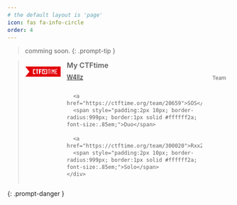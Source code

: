 ```yaml
---
# the default layout is 'page'
icon: fas fa-info-circle
order: 4
---
```


> comming soon.
{: .prompt-tip }


> <div style="display:flex; align-items:flex-start; gap:14px;">
>   <img src="/assets/file/about/ctftime.png"
>        alt="CTFtime" width="80" height="40"
>        style="flex:0 0 auto; object-fit:contain; border-radius:6px; margin-top:4px;">
>   <div style="flex:1 1 auto;">
>     <div style="font-weight:600; font-size:1rem; margin-bottom:8px;">My CTFtime</div>
>     <div style="display:grid; grid-template-columns: 1fr auto; gap:8px 12px;">
>       <a href="https://ctftime.org/team/397301">W4llz</a>
>       <span style="padding:2px 10px; border-radius:999px; border:1px solid #ffffff2a; font-size:.85em;">Team</span>
>
>       <a href="https://ctftime.org/team/20659">SOS</a>
>       <span style="padding:2px 10px; border-radius:999px; border:1px solid #ffffff2a; font-size:.85em;">Duo</span>
>
>       <a href="https://ctftime.org/team/300020">Rxx2me</a>
>       <span style="padding:2px 10px; border-radius:999px; border:1px solid #ffffff2a; font-size:.85em;">Solo</span>
>     </div>
>   </div>
> </div>
{: .prompt-danger }


